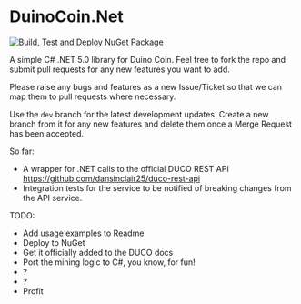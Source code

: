 # DuinoCoin.Net
[![Build, Test and Deploy NuGet Package ](https://github.com/Augmensis/DuinoCoin.Net/actions/workflows/dotnet.yml/badge.svg?branch=master)](https://github.com/Augmensis/DuinoCoin.Net/actions/workflows/dotnet.yml)

A simple C# .NET 5.0 library for Duino Coin. Feel free to fork the repo and submit pull requests for any new features you want to add.

Please raise any bugs and features as a new Issue/Ticket so that we can map them to pull requests where necessary.

Use the `dev` branch for the latest development updates. Create a new branch from it for any new features and delete them once a Merge Request has been accepted.

So far:
- A wrapper for .NET calls to the official DUCO REST API https://github.com/dansinclair25/duco-rest-api 
- Integration tests for the service to be notified of breaking changes from the API service.

TODO:
- Add usage examples to Readme
- Deploy to NuGet
- Get it officially added to the DUCO docs
- Port the mining logic to C#, you know, for fun!
- ?
- ?
- Profit
